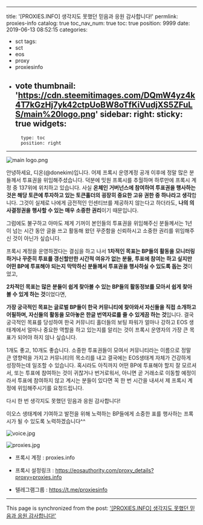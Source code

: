 
---
title: '[PROXIES.INFO] 생각지도 못했던 믿음과 응원 감사합니다!'
permlink: proxies-info
catalog: true
toc_nav_num: true
toc: true
position: 9999
date: 2019-06-13 08:52:15
categories:
- sct
tags:
- sct
- eos
- proxy
- proxiesinfo
- vote
thumbnail: 'https://cdn.steemitimages.com/DQmW4yz4k4T7kGzHj7yk42ctpUoBW8oTfKiVudjXS5ZFuLS/main%20logo.png'
sidebar:
    right:
        sticky: true
widgets:
    -
        type: toc
        position: right
---


![main logo.png](https://cdn.steemitimages.com/DQmW4yz4k4T7kGzHj7yk42ctpUoBW8oTfKiVudjXS5ZFuLS/main%20logo.png)

안녕하세요, 디온(@donekim)입니다. 어제 프록시 운영계정 공개 이후에 정말 많은 분들께서 투표권을 위임해주셨습니다. 덕분에 밋원 프록시를 추월하며 하루만에 프록시 계정 중 137위에 위치하고 있습니다. 사실 **온체인 거버넌스에 참여하여 투표권을 행사하는 것은 해당 토큰에 투자하고 있는 토큰홀더의 굉장히 중요한 고유 권한 중 하나라고 생각**합니다. 그것이 실제로 나에게 금전적인 인센티브를 제공하지 않는다고 하더라도, **나의 의사결정권을 행사할 수 있는 매우 소중한 권리**이기 때문입니다.



그럼에도 불구하고 아마도 제게 기꺼이 본인들의 투표권을 위임해주신 분들께서는 1년이 넘는 시간 동안 글을 쓰고 활동해 왔던 꾸준함을 신뢰하시고 소중한 권리를 위임해주신 것이 아닌가 싶습니다. 



프록시 계정을 운영하겠다는 결심을 하고 나서 **1차적인 목표는 BP들의 활동을 모니터링하거나 꾸준히 투표를 갱신할만한 시간적 여유가 없는 분들, 투표에 참여는 하고 싶지만 어떤 BP에 투표해야 되는지 막막하신 분들께서 투표권을 행사하실 수 있도록 돕는 것**이었고, 

**2차적인 목표는 많은 분들이 쉽게 찾아볼 수 있는 BP들의 활동정보를 모아서 쉽게 찾아볼 수 있게 하는 것**이었다면, 

**가장 궁극적인 목표는 글로벌 BP들이 한국 커뮤니티에 찾아와서 자신들을 직접 소개하고 어필하며, 자신들의 활동을 모아놓은 한글 번역자료를 줄 수 있게끔 하는 것**입니다. 결국 궁극적인 목표를 당성하여 한국 커뮤니티 홀더들의 보팅 파워가 얼마나 강하고 EOS 생태계에서 얼마나 중요한 역할을 하고 있는지를 알리는 것이 프록시 운영자의 가장 큰 목표가 되어야 하지 않나 싶습니다.



1개도 좋고, 10개도 좋습니다. 소중한 투표권들이 모여서 커뮤니티라는 이름으로 정말 큰 영향력을 가지고 커뮤니티의 목소리를 내고 결국에는 EOS생태계 자체가 건강하게 성장하는데 일조할 수 있습니다. 혹시라도 아직까지 어떤 BP에 투표해야 할지 잘 모르셔서, 또는 투표에 참여하는 것이 귀찮거나 번거로워서, 아니면 곧 거래소로 이동할 예정이라서 투표에 참여하지 않고 계시는 분들이 있다면 꼭 한 번 시간을 내셔서 제 프록시 계정에 위임해주시기를 요청드립니다. 



다시 한 번 생각지도 못했던 믿음과 응원 감사합니다!

이오스 생태계에 기여하고 발전을 위해 노력하는 BP들에게 소중한 표를 행사하는 프록시가 될 수 있도록 노력하겠습니다^^

![voice.jpg](https://cdn.steemitimages.com/DQmevQEFbcjNHHdYA8ZarjaPAgzKQ42zotUqP8jGtX7oEZy/voice.jpg)


![proxies.jpg](https://cdn.steemitimages.com/DQmaDiLFVQSJi6w285JsuHoRdhjWDnHva7Msn1JnmBkXKcS/proxies.jpg)

- 프록시 계정 : proxies.info

- 프록시 설정링크 : https://eosauthority.com/proxy_details?proxy=proxies.info

- 텔레그램그룹 : https://t.me/proxiesinfo

- - -

This page is synchronized from the post: ['[PROXIES.INFO] 생각지도 못했던 믿음과 응원 감사합니다!'](https://steemit.com/@donekim/proxies-info)
